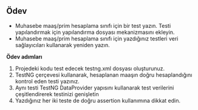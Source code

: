## Ödev
- Muhasebe maaş/prim hesaplama sınıfı için bir test yazın. Testi yapılandırmak için yapılandırma dosyası mekanizmasını ekleyin.
- Muhasebe maaş/prim hesaplama sınıfı için yazdığınız testleri veri sağlayıcıları kullanarak yeniden yazın.

**Ödev adımları**
  1. Projedeki kodu test edecek testng.xml dosyası oluşturunuz.
  2. TestNG çerçevesi kullanarak, hesaplanan maaşın doğru hesaplandığını kontrol eden testi yazınız.
  3. Aynı testi TestNG DataProvider yapısını kullanarak test verilerini çeşitlendirerek testinizi genişletin
  4. Yazdığınız her iki teste de doğru assertion kullanımına dikkat edin.
